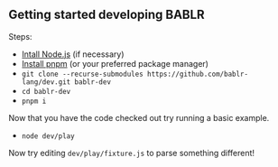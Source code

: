 ## Getting started developing BABLR

Steps:

- [Intall Node.js](https://nodejs.org/en/download/) (if necessary)
- [Install pnpm](https://pnpm.io/installation) (or your preferred package manager)
- `git clone --recurse-submodules https://github.com/bablr-lang/dev.git bablr-dev`
- `cd bablr-dev`
- `pnpm i`

Now that you have the code checked out try running a basic example.

- `node dev/play`

Now try editing `dev/play/fixture.js` to parse something different!
